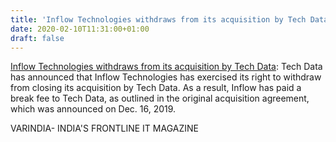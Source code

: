 ```yaml
---
title: 'Inflow Technologies withdraws from its acquisition by Tech Data'
date: 2020-02-10T11:31:00+01:00
draft: false
---
```


[Inflow Technologies withdraws from its acquisition by Tech Data](https://varindia.com/news/inflow-technologies-withdraws-from-its-acquisition-by-tech-data#.XkEw8FWx1jg.blogger): Tech Data has announced that Inflow Technologies has exercised its right to withdraw from closing its acquisition by Tech Data. As a result, Inflow has paid a break fee to Tech Data, as outlined in the original acquisition agreement, which was announced on Dec. 16, 2019.  
  
VARINDIA- INDIA'S FRONTLINE IT MAGAZINE